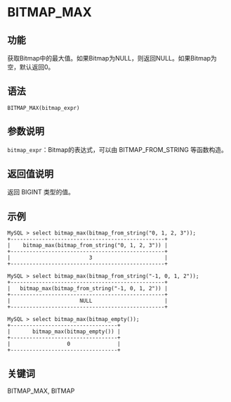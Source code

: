 # BITMAP_MAX

## 功能

获取Bitmap中的最大值。如果Bitmap为NULL，则返回NULL。如果Bitmap为空，默认返回0。

## 语法

`BITMAP_MAX(bitmap_expr)`

## 参数说明

`bitmap_expr`：Bitmap的表达式，可以由 BITMAP_FROM_STRING 等函数构造。

## 返回值说明

返回 BIGINT 类型的值。

## 示例

```Plain Text
MySQL > select bitmap_max(bitmap_from_string("0, 1, 2, 3"));
+-------------------------------------------------+
|    bitmap_max(bitmap_from_string("0, 1, 2, 3")) |
+-------------------------------------------------+
|                         3                       |
+-------------------------------------------------+

MySQL > select bitmap_max(bitmap_from_string("-1, 0, 1, 2"));
+-------------------------------------------------+
|   bitmap_max(bitmap_from_string("-1, 0, 1, 2")) |
+-------------------------------------------------+
|                      NULL                       |
+-------------------------------------------------+

MySQL > select bitmap_max(bitmap_empty());
+----------------------------------+
|       bitmap_max(bitmap_empty()) |
+----------------------------------+
|                  0               |
+----------------------------------+
```

## 关键词

BITMAP_MAX, BITMAP
